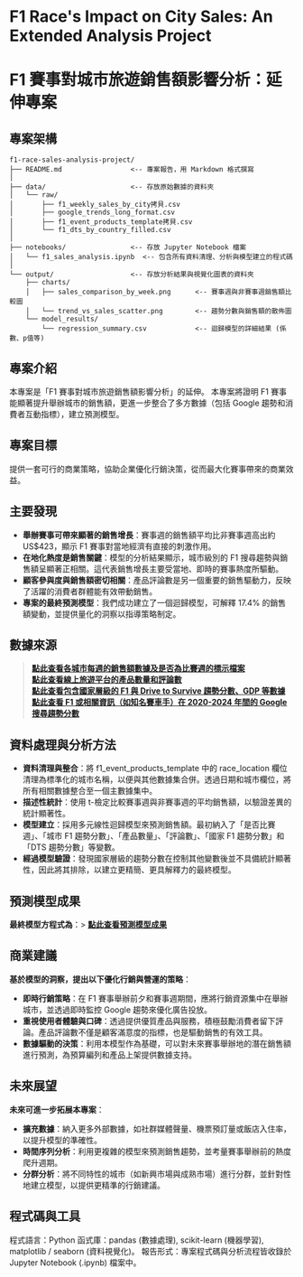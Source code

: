 # F1 Race's Impact on City Sales: An Extended Analysis Project
# F1 賽事對城市旅遊銷售額影響分析：延伸專案

## 專案架構
```
f1-race-sales-analysis-project/
├── README.md                 <-- 專案報告，用 Markdown 格式撰寫
│
├── data/                     <-- 存放原始數據的資料夾
│   └── raw/
│       ├── f1_weekly_sales_by_city拷貝.csv
│       ├── google_trends_long_format.csv
│       ├── f1_event_products_template拷貝.csv
│       └── f1_dts_by_country_filled.csv
│
├── notebooks/                <-- 存放 Jupyter Notebook 檔案
│   └── f1_sales_analysis.ipynb  <-- 包含所有資料清理、分析與模型建立的程式碼
│
└── output/                   <-- 存放分析結果與視覺化圖表的資料夾
    ├── charts/
    │   ├── sales_comparison_by_week.png      <-- 賽事週與非賽事週銷售額比較圖
    │   └── trend_vs_sales_scatter.png        <-- 趨勢分數與銷售額的散佈圖
    └── model_results/
        └── regression_summary.csv            <-- 迴歸模型的詳細結果 (係數、p值等)
```
## 專案介紹
本專案是「F1 賽事對城市旅遊銷售額影響分析」的延伸。
本專案將證明 F1 賽事能顯著提升舉辦城市的銷售額，更進一步整合了多方數據（包括 Google 趨勢和消費者互動指標），建立預測模型。

## 專案目標
提供一套可行的商業策略，協助企業優化行銷決策，從而最大化賽事帶來的商業效益。

## 主要發現
- **舉辦賽事可帶來顯著的銷售增長**：賽事週的銷售額平均比非賽事週高出約 US$423，顯示 F1 賽事對當地經濟有直接的刺激作用。
- **在地化熱度是銷售關鍵**：模型的分析結果顯示，城市級別的 F1 搜尋趨勢與銷售額呈顯著正相關。這代表銷售增長主要受當地、即時的賽事熱度所驅動。
- **顧客參與度與銷售額密切相關**：產品評論數是另一個重要的銷售驅動力，反映了活躍的消費者群體能有效帶動銷售。
- **專案的最終預測模型**：我們成功建立了一個迴歸模型，可解釋 17.4% 的銷售額變動，並提供量化的洞察以指導策略制定。

## 數據來源
> **[點此查看各城市每週的銷售額數據及是否為比賽週的標示檔案](https://github.com/Debbylihii/F1-Race-Impact-on-City-Sales/blob/fce0230643b1716389ef13b585ca0b1d5318ad78/data/raw/f1_weekly_sales_by_city.csv)**<br>
> **[點此查看線上旅遊平台的產品數量和評論數](https://github.com/Debbylihii/F1-Race-Impact-on-City-Sales/blob/fce0230643b1716389ef13b585ca0b1d5318ad78/data/raw/f1_event_products_template.csv)**<br>
> **[點此查看包含國家層級的 F1 與 Drive to Survive 趨勢分數、GDP 等數據](https://github.com/Debbylihii/F1-Race-Impact-on-City-Sales/blob/fce0230643b1716389ef13b585ca0b1d5318ad78/data/raw/f1_dts_by_country_filled.csv)**<br>
> **[點此查看 F1 或相關資訊（如知名賽車手）在 2020-2024 年間的 Google 搜尋趨勢分數](https://github.com/Debbylihii/F1-Race-Impact-on-City-Sales/blob/fce0230643b1716389ef13b585ca0b1d5318ad78/data/raw/google_trends_long_format.csv)**<br>

## 資料處理與分析方法
  - **資料清理與整合**：將 f1_event_products_template 中的 race_location 欄位清理為標準化的城市名稱，以便與其他數據集合併。透過日期和城市欄位，將所有相關數據整合至一個主數據集中。
  - **描述性統計**：使用 t-檢定比較賽事週與非賽事週的平均銷售額，以驗證差異的統計顯著性。
  - **模型建立**：採用多元線性迴歸模型來預測銷售額。最初納入了「是否比賽週」、「城市 F1 趨勢分數」、「產品數量」、「評論數」、「國家 F1 趨勢分數」和「DTS 趨勢分數」等變數。
  - **經過模型驗證**：發現國家層級的趨勢分數在控制其他變數後並不具備統計顯著性，因此將其排除，以建立更精簡、更具解釋力的最終模型。

## 預測模型成果
  **最終模型方程式為**：> **[點此查看預測模型成果](model_results/regression_summary.csv)**<br>

## 商業建議
  **基於模型的洞察，提出以下優化行銷與營運的策略**：<br> 
   - **即時行銷策略**：在 F1 賽事舉辦前夕和賽事週期間，應將行銷資源集中在舉辦城市，並透過即時監控 Google 趨勢來優化廣告投放。<br>
   - **重視使用者體驗與口碑**：透過提供優質產品與服務，積極鼓勵消費者留下評論。產品評論數不僅是顧客滿意度的指標，也是驅動銷售的有效工具。<br>
   - **數據驅動的決策**：利用本模型作為基礎，可以對未來賽事舉辦地的潛在銷售額進行預測，為預算編列和產品上架提供數據支持。

## 未來展望
  **未來可進一步拓展本專案**：<br>
   - **擴充數據**：納入更多外部數據，如社群媒體聲量、機票預訂量或飯店入住率，以提升模型的準確性。<br>
   - **時間序列分析**：利用更複雜的模型來預測銷售趨勢，並考量賽事舉辦前的熱度爬升週期。<br>
   - **分群分析**：將不同特性的城市（如新興市場與成熟市場）進行分群，並針對性地建立模型，以提供更精準的行銷建議。

## 程式碼與工具
程式語言：Python
函式庫：pandas (數據處理), scikit-learn (機器學習), matplotlib / seaborn (資料視覺化)。
報告形式：專案程式碼與分析流程皆收錄於 Jupyter Notebook (.ipynb) 檔案中。
